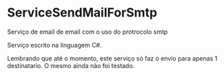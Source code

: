 # ServiceSendMailForSmtp
Serviço de email de email com o uso do protrocolo smtp

Serviço escrito na linguagem C#.

Lembrando que até o momento, este serviço só faz o envio para apenas 1 destinatario. O mesmo ainda não foi testado.
